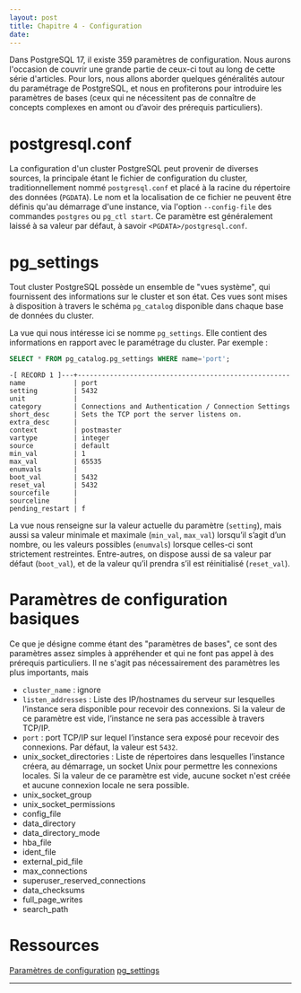 ```yaml
---
layout: post
title: Chapitre 4 - Configuration
date: 
---
```


Dans PostgreSQL 17, il existe 359 paramètres de configuration. Nous aurons l'occasion de couvrir une grande partie de ceux-ci tout au long de cette série d'articles. Pour lors, nous allons aborder quelques généralités autour du paramétrage de PostgreSQL, et nous en profiterons pour introduire les paramètres de bases (ceux qui ne nécessitent pas de connaître de concepts complexes en amont ou d’avoir des prérequis particuliers).

# postgresql.conf

La configuration d'un cluster PostgreSQL peut provenir de diverses sources, la principale étant le fichier de configuration du cluster, traditionnellement nommé `postgresql.conf` et placé à la racine du répertoire des données (`PGDATA`). Le nom et la localisation de ce fichier ne peuvent être définis qu'au démarrage d'une instance, via l'option `--config-file` des commandes `postgres` ou `pg_ctl start`. Ce paramètre est généralement laissé à sa valeur par défaut, à savoir `<PGDATA>/postgresql.conf`.

# pg_settings

Tout cluster PostgreSQL possède un ensemble de "vues système", qui fournissent des informations sur le cluster et son état. Ces vues sont mises à disposition à travers le schéma `pg_catalog` disponible dans chaque base de données du cluster.

La vue qui nous intéresse ici se nomme `pg_settings`. Elle contient des informations en rapport avec le paramétrage du cluster. Par exemple :

~~~sql
SELECT * FROM pg_catalog.pg_settings WHERE name='port';
~~~

~~~
-[ RECORD 1 ]---+-----------------------------------------------------
name            | port
setting         | 5432
unit            |
category        | Connections and Authentication / Connection Settings
short_desc      | Sets the TCP port the server listens on.
extra_desc      |
context         | postmaster
vartype         | integer
source          | default
min_val         | 1
max_val         | 65535
enumvals        |
boot_val        | 5432
reset_val       | 5432
sourcefile      |
sourceline      |
pending_restart | f
~~~

La vue nous renseigne sur la valeur actuelle du paramètre (`setting`), mais aussi sa valeur minimale et maximale (`min_val`, `max_val`) lorsqu’il s’agit d’un nombre, ou les valeurs possibles (`enumvals`) lorsque celles-ci sont strictement restreintes. Entre-autres, on dispose aussi de sa valeur par défaut (`boot_val`), et de la valeur qu’il prendra s’il est réinitialisé (`reset_val`).

# Paramètres de configuration basiques

Ce que je désigne comme étant des "paramètres de bases", ce sont des paramètres assez simples à appréhender et qui ne font pas appel à des prérequis particuliers. Il ne s'agit pas nécessairement des paramètres les plus importants, mais 

- `cluster_name` : ignore
- `listen_addresses` : Liste des IP/hostnames du serveur sur lesquelles l’instance sera disponible pour recevoir des connexions. Si la valeur de ce paramètre est vide, l’instance ne sera pas accessible à travers TCP/IP.
- `port` : port TCP/IP sur lequel l’instance sera exposé pour recevoir des connexions. Par défaut, la valeur est `5432`.
- unix_socket_directories : Liste de répertoires dans lesquelles l’instance créera, au démarrage, un socket Unix pour permettre les connexions locales. Si la valeur de ce paramètre est vide, aucune socket n'est créée et aucune connexion locale ne sera possible.
- unix_socket_group
- unix_socket_permissions
- config_file
- data_directory
- data_directory_mode
- hba_file
- ident_file
- external_pid_file
- max_connections
- superuser_reserved_connections
- data_checksums
- full_page_writes
- search_path


# Ressources

[Paramètres de configuration](https://www.postgresql.org/docs/17/config-setting.html)
[pg_settings](https://www.postgresql.org/docs/17/view-pg-settings.html)






----------------------------------------------------------